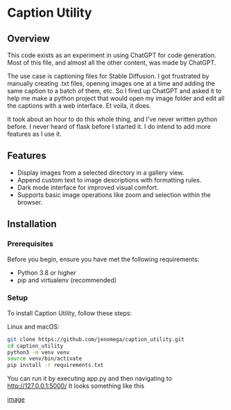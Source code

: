 # Caption Utility

## Overview
This code exists as an experiment in using ChatGPT for code generation. Most of this file, and almost all the other content, was made by ChatGPT.

The use case is captioning files for Stable Diffusion.  I got frustrated by manually creating .txt files, opening images one at a time and adding the same caption to a batch of them, etc. So I fired up ChatGPT and asked it to help me make a python project that would open my image folder and edit all the captions with a web interface. Et voila, it does.

It took about an hour to do this whole thing, and I've never written python before. I never heard of flask before I started it.  I do intend to add more features as I use it. 

## Features
- Display images from a selected directory in a gallery view.
- Append custom text to image descriptions with formatting rules.
- Dark mode interface for improved visual comfort.
- Supports basic image operations like zoom and selection within the browser.

## Installation

### Prerequisites
Before you begin, ensure you have met the following requirements:
- Python 3.8 or higher
- pip and virtualenv (recommended)

### Setup
To install Caption Utility, follow these steps:

Linux and macOS:
```bash
git clone https://github.com/jenomega/caption_utility.git
cd caption_utility
python3 -m venv venv
source venv/bin/activate
pip install -r requirements.txt
```

You can run it by executing app.py and then navigating to http://127.0.0.1:5000/  It looks something like this

[image](https://github.com/user-attachments/assets/e422d7b9-ce32-4f34-ad22-6ff3ee51ef3f)

